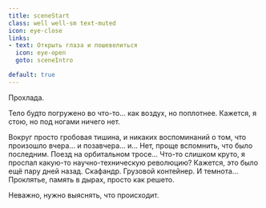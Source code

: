 ```yaml
---
title: sceneStart
class: well well-sm text-muted
icon: eye-close
links:
- text: Открыть глаза и пошевелиться
  icon: eye-open
  goto: sceneIntro

default: true
---
```


Прохлада.

Тело будто погружено во что-то... как воздух, но поплотнее. Кажется, я стою, но под ногами ничего нет.

Вокруг просто гробовая тишина, и никаких воспоминаний о том, что произошло вчера... и позавчера... и...
Нет, проще вспомнить, что было последним. Поезд на орбитальном тросе... Что-то слишком круто, я проспал какую-то научно-техническую революцию? Кажется, это было ещё пару дней назад. Скафандр. Грузовой контейнер. И темнота... Проклятье, память в дырах, просто как решето.

Неважно, нужно выяснять, что происходит.
